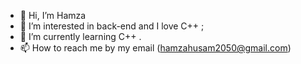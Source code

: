 - 👋 Hi, I’m Hamza
- 👀 I’m interested in back-end and I love C++ ;
- 🌱 I’m currently learning C++ .
- 📫 How to reach me by my email (hamzahusam2050@gmail.com)

<!---
Hamzaattar99/Hamzaattar99 is a ✨ special ✨ repository because its `README.md` (this file) appears on your GitHub profile.
You can click the Preview link to take a look at your changes.
--->
